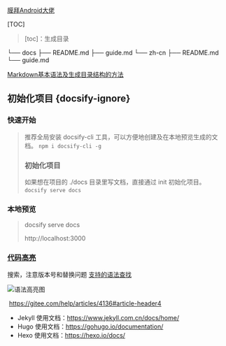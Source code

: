[膜拜Android大佬](https://github.com/yangchong211/YCBlogs)



[TOC]

>  [toc]：生成目录

└── docs
    ├── README.md
    ├── guide.md
    └── zh-cn
        ├── README.md
        └── guide.md



[Markdown基本语法及生成目录结构的方法](https://www.cnblogs.com/abc-x/p/13470575.html)

## 初始化项目 {docsify-ignore}

### 快速开始

> 推荐全局安装 docsify-cli 工具，可以方便地创建及在本地预览生成的文档。
> ```npm i docsify-cli -g```
>
> ### 初始化项目  
>
> 如果想在项目的 ./docs 目录里写文档，直接通过 init 初始化项目。
> ```docsify serve docs```

### 本地预览

> docsify serve docs
>
> http://localhost:3000





### [代码高亮](https://docsify.js.org/#/zh-cn/language-highlight)
搜索，注意版本号和替换问题
[支持的语法查找](https://cdn.jsdelivr.net/npm/prismjs@1/components/)

![语法高亮图](.\_images\iamge1.png)

​	https://gitee.com/help/articles/4136#article-header4

* Jekyll 使用文档：https://www.jekyll.com.cn/docs/home/
* Hugo 使用文档：https://gohugo.io/documentation/
* Hexo 使用文档：https://hexo.io/docs/